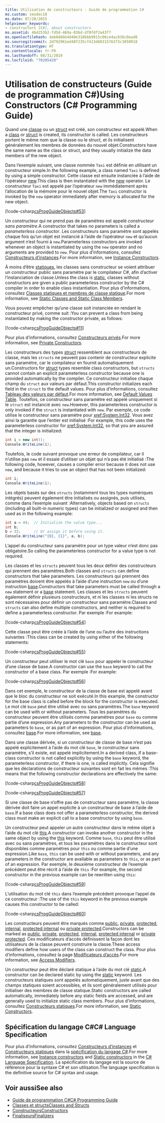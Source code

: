 ```yaml
---
title: Utilisation de constructeurs - Guide de programmation C#
ms.custom: seodec18
ms.date: 07/20/2015
helpviewer_keywords:
- constructors [C#], about constructors
ms.assetid: 464253b2-fd5d-469a-836d-df0fdf2a43f7
ms.openlocfilehash: dab8466b4d40e318bbb9915c06ce4ac836c0ead0
ms.sourcegitcommit: 2d792961ed48f235cf413d6031576373c3050918
ms.translationtype: HT
ms.contentlocale: fr-FR
ms.lasthandoff: 08/31/2019
ms.locfileid: "70205428"
---
```

# <a name="using-constructors-c-programming-guide"></a><span data-ttu-id="82f74-102">Utilisation de constructeurs (Guide de programmation C#)</span><span class="sxs-lookup"><span data-stu-id="82f74-102">Using Constructors (C# Programming Guide)</span></span>

<span data-ttu-id="82f74-103">Quand une [classe](../../language-reference/keywords/class.md) ou un [struct](../../language-reference/keywords/struct.md) est créé, son constructeur est appelé.</span><span class="sxs-lookup"><span data-stu-id="82f74-103">When a [class](../../language-reference/keywords/class.md) or [struct](../../language-reference/keywords/struct.md) is created, its constructor is called.</span></span> <span data-ttu-id="82f74-104">Les constructeurs portent le même nom que la classe ou le struct, et ils initialisent généralement les membres de données du nouvel objet.</span><span class="sxs-lookup"><span data-stu-id="82f74-104">Constructors have the same name as the class or struct, and they usually initialize the data members of the new object.</span></span>  
  
 <span data-ttu-id="82f74-105">Dans l’exemple suivant, une classe nommée `Taxi` est définie en utilisant un constructeur simple.</span><span class="sxs-lookup"><span data-stu-id="82f74-105">In the following example, a class named `Taxi` is defined by using a simple constructor.</span></span> <span data-ttu-id="82f74-106">Cette classe est ensuite instanciée à l’aide de l’opérateur [new](../../language-reference/operators/new-operator.md).</span><span class="sxs-lookup"><span data-stu-id="82f74-106">This class is then instantiated with the [new](../../language-reference/operators/new-operator.md) operator.</span></span> <span data-ttu-id="82f74-107">Le constructeur `Taxi` est appelé par l’opérateur `new` immédiatement après l’allocation de la mémoire pour le nouvel objet.</span><span class="sxs-lookup"><span data-stu-id="82f74-107">The `Taxi` constructor is invoked by the `new` operator immediately after memory is allocated for the new object.</span></span>  
  
 [!code-csharp[csProgGuideObjects#53](~/samples/snippets/csharp/VS_Snippets_VBCSharp/csProgGuideObjects/CS/Objects.cs#53)]  
  
 <span data-ttu-id="82f74-108">Un constructeur qui ne prend pas de paramètres est appelé *constructeur sans paramètre*.</span><span class="sxs-lookup"><span data-stu-id="82f74-108">A constructor that takes no parameters is called a *parameterless constructor*.</span></span> <span data-ttu-id="82f74-109">Les constructeurs sans paramètre sont appelés chaque fois qu’un objet est instancié à l’aide de l’opérateur `new` et qu’aucun argument n’est fourni à `new`.</span><span class="sxs-lookup"><span data-stu-id="82f74-109">Parameterless constructors are invoked whenever an object is instantiated by using the `new` operator and no arguments are provided to `new`.</span></span> <span data-ttu-id="82f74-110">Pour plus d’informations, consultez [Constructeurs d’instances](./instance-constructors.md).</span><span class="sxs-lookup"><span data-stu-id="82f74-110">For more information, see [Instance Constructors](./instance-constructors.md).</span></span>  
  
 <span data-ttu-id="82f74-111">À moins d’être [statiques](../../language-reference/keywords/static.md), les classes sans constructeur se voient attribuer un constructeur public sans paramètre par le compilateur C#, afin d’activer l’instanciation de classe.</span><span class="sxs-lookup"><span data-stu-id="82f74-111">Unless the class is [static](../../language-reference/keywords/static.md), classes without constructors are given a public parameterless constructor by the C# compiler in order to enable class instantiation.</span></span> <span data-ttu-id="82f74-112">Pour plus d’informations, consultez [Classes statiques et membres de classe statique](./static-classes-and-static-class-members.md).</span><span class="sxs-lookup"><span data-stu-id="82f74-112">For more information, see [Static Classes and Static Class Members](./static-classes-and-static-class-members.md).</span></span>  
  
 <span data-ttu-id="82f74-113">Vous pouvez empêcher qu’une classe soit instanciée en rendant le constructeur privé, comme suit :</span><span class="sxs-lookup"><span data-stu-id="82f74-113">You can prevent a class from being instantiated by making the constructor private, as follows:</span></span>  
  
 [!code-csharp[csProgGuideObjects#11](~/samples/snippets/csharp/VS_Snippets_VBCSharp/csProgGuideObjects/CS/Objects.cs#11)]  
  
 <span data-ttu-id="82f74-114">Pour plus d’informations, consultez [Constructeurs privés](./private-constructors.md).</span><span class="sxs-lookup"><span data-stu-id="82f74-114">For more information, see [Private Constructors](./private-constructors.md).</span></span>  
  
 <span data-ttu-id="82f74-115">Les constructeurs des types [struct](../../language-reference/keywords/struct.md) ressemblent aux constructeurs de classe, mais les `structs` ne peuvent pas contenir de constructeur explicite sans paramètre, car le compilateur en fournit automatiquement un.</span><span class="sxs-lookup"><span data-stu-id="82f74-115">Constructors for [struct](../../language-reference/keywords/struct.md) types resemble class constructors, but `structs` cannot contain an explicit parameterless constructor because one is provided automatically by the compiler.</span></span> <span data-ttu-id="82f74-116">Ce constructeur initialise chaque champ du `struct` aux valeurs par défaut.</span><span class="sxs-lookup"><span data-stu-id="82f74-116">This constructor initializes each field in the `struct` to the default values.</span></span> <span data-ttu-id="82f74-117">Pour plus d’informations, consultez [Tableau des valeurs par défaut](../../language-reference/keywords/default-values-table.md).</span><span class="sxs-lookup"><span data-stu-id="82f74-117">For more information, see [Default Values Table](../../language-reference/keywords/default-values-table.md).</span></span> <span data-ttu-id="82f74-118">Toutefois, ce constructeur sans paramètre est appelé uniquement si le `struct` est instancié avec `new`.</span><span class="sxs-lookup"><span data-stu-id="82f74-118">However, this parameterless constructor is only invoked if the `struct` is instantiated with `new`.</span></span> <span data-ttu-id="82f74-119">Par exemple, ce code utilise le constructeur sans paramètre pour <xref:System.Int32>. Vous avez ainsi la garantie que l’entier est initialisé :</span><span class="sxs-lookup"><span data-stu-id="82f74-119">For example, this code uses the parameterless constructor for <xref:System.Int32>, so that you are assured that the integer is initialized:</span></span>  
  
```csharp  
int i = new int();  
Console.WriteLine(i);  
```  
  
 <span data-ttu-id="82f74-120">Toutefois, le code suivant provoque une erreur de compilateur, car il n’utilise pas `new` et il essaie d’utiliser un objet qui n’a pas été initialisé :</span><span class="sxs-lookup"><span data-stu-id="82f74-120">The following code, however, causes a compiler error because it does not use `new`, and because it tries to use an object that has not been initialized:</span></span>  
  
```csharp  
int i;  
Console.WriteLine(i);  
```  
  
 <span data-ttu-id="82f74-121">Les objets basés sur des `structs` (notamment tous les types numériques intégrés) peuvent également être initialisés ou assignés, puis utilisés, comme dans l’exemple suivant :</span><span class="sxs-lookup"><span data-stu-id="82f74-121">Alternatively, objects based on `structs` (including all built-in numeric types) can be initialized or assigned and then used as in the following example:</span></span>  
  
```csharp  
int a = 44;  // Initialize the value type...  
int b;  
b = 33;      // Or assign it before using it.  
Console.WriteLine("{0}, {1}", a, b);  
```  
  
 <span data-ttu-id="82f74-122">L’appel du constructeur sans paramètre pour un type valeur n’est donc pas obligatoire.</span><span class="sxs-lookup"><span data-stu-id="82f74-122">So calling the parameterless constructor for a value type is not required.</span></span>  
  
 <span data-ttu-id="82f74-123">Les classes et les `structs` peuvent tous les deux définir des constructeurs qui prennent des paramètres.</span><span class="sxs-lookup"><span data-stu-id="82f74-123">Both classes and `structs` can define constructors that take parameters.</span></span> <span data-ttu-id="82f74-124">Les constructeurs qui prennent des paramètres doivent être appelés à l’aide d’une instruction `new` ou d’une instruction [base](../../language-reference/keywords/base.md).</span><span class="sxs-lookup"><span data-stu-id="82f74-124">Constructors that take parameters must be called through a `new` statement or a [base](../../language-reference/keywords/base.md) statement.</span></span> <span data-ttu-id="82f74-125">Les classes et les `structs` peuvent également définir plusieurs constructeurs, et ni les classes ni les structs ne sont nécessaires pour définir un constructeur sans paramètre.</span><span class="sxs-lookup"><span data-stu-id="82f74-125">Classes and `structs` can also define multiple constructors, and neither is required to define a parameterless constructor.</span></span> <span data-ttu-id="82f74-126">Par exemple :</span><span class="sxs-lookup"><span data-stu-id="82f74-126">For example:</span></span>  
  
 [!code-csharp[csProgGuideObjects#54](~/samples/snippets/csharp/VS_Snippets_VBCSharp/csProgGuideObjects/CS/Objects.cs#54)]  
  
 <span data-ttu-id="82f74-127">Cette classe peut être créée à l’aide de l’une ou l’autre des instructions suivantes :</span><span class="sxs-lookup"><span data-stu-id="82f74-127">This class can be created by using either of the following statements:</span></span>  
  
 [!code-csharp[csProgGuideObjects#55](~/samples/snippets/csharp/VS_Snippets_VBCSharp/csProgGuideObjects/CS/Objects.cs#55)]  
  
 <span data-ttu-id="82f74-128">Un constructeur peut utiliser le mot clé `base` pour appeler le constructeur d’une classe de base.</span><span class="sxs-lookup"><span data-stu-id="82f74-128">A constructor can use the `base` keyword to call the constructor of a base class.</span></span> <span data-ttu-id="82f74-129">Par exemple :</span><span class="sxs-lookup"><span data-stu-id="82f74-129">For example:</span></span>  
  
 [!code-csharp[csProgGuideObjects#56](~/samples/snippets/csharp/VS_Snippets_VBCSharp/csProgGuideObjects/CS/Objects.cs#56)]  
  
 <span data-ttu-id="82f74-130">Dans cet exemple, le constructeur de la classe de base est appelé avant que le bloc du constructeur ne soit exécuté.</span><span class="sxs-lookup"><span data-stu-id="82f74-130">In this example, the constructor for the base class is called before the block for the constructor is executed.</span></span> <span data-ttu-id="82f74-131">Le mot clé `base` peut être utilisé avec ou sans paramètres.</span><span class="sxs-lookup"><span data-stu-id="82f74-131">The `base` keyword can be used with or without parameters.</span></span> <span data-ttu-id="82f74-132">Tous les paramètres du constructeur peuvent être utilisés comme paramètres pour `base` ou comme partie d’une expression.</span><span class="sxs-lookup"><span data-stu-id="82f74-132">Any parameters to the constructor can be used as parameters to `base`, or as part of an expression.</span></span> <span data-ttu-id="82f74-133">Pour plus d’informations, consultez [base](../../language-reference/keywords/base.md).</span><span class="sxs-lookup"><span data-stu-id="82f74-133">For more information, see [base](../../language-reference/keywords/base.md).</span></span>  
  
 <span data-ttu-id="82f74-134">Dans une classe dérivée, si un constructeur de classe de base n’est pas appelé explicitement à l’aide du mot clé `base`, le constructeur sans paramètre, s’il existe, est appelé implicitement.</span><span class="sxs-lookup"><span data-stu-id="82f74-134">In a derived class, if a base-class constructor is not called explicitly by using the `base` keyword, the parameterless constructor, if there is one, is called implicitly.</span></span> <span data-ttu-id="82f74-135">Cela signifie que les déclarations de constructeur suivantes sont en fait les mêmes :</span><span class="sxs-lookup"><span data-stu-id="82f74-135">This means that the following constructor declarations are effectively the same:</span></span>  
  
 [!code-csharp[csProgGuideObjects#58](~/samples/snippets/csharp/VS_Snippets_VBCSharp/csProgGuideObjects/CS/Objects.cs#58)]  
  
 [!code-csharp[csProgGuideObjects#57](~/samples/snippets/csharp/VS_Snippets_VBCSharp/csProgGuideObjects/CS/Objects.cs#57)]  
  
 <span data-ttu-id="82f74-136">Si une classe de base n’offre pas de constructeur sans paramètre, la classe dérivée doit faire un appel explicite à un constructeur de base à l’aide de `base`.</span><span class="sxs-lookup"><span data-stu-id="82f74-136">If a base class does not offer a parameterless constructor, the derived class must make an explicit call to a base constructor by using `base`.</span></span>  
  
 <span data-ttu-id="82f74-137">Un constructeur peut appeler un autre constructeur dans le même objet à l’aide du mot clé [this](../../language-reference/keywords/this.md).</span><span class="sxs-lookup"><span data-stu-id="82f74-137">A constructor can invoke another constructor in the same object by using the [this](../../language-reference/keywords/this.md) keyword.</span></span> <span data-ttu-id="82f74-138">Comme `base`, `this` peut être utilisé avec ou sans paramètres, et tous les paramètres dans le constructeur sont disponibles comme paramètres pour `this` ou comme partie d’une expression.</span><span class="sxs-lookup"><span data-stu-id="82f74-138">Like `base`, `this` can be used with or without parameters, and any parameters in the constructor are available as parameters to `this`, or as part of an expression.</span></span> <span data-ttu-id="82f74-139">Par exemple, le deuxième constructeur de l’exemple précédent peut être récrit à l’aide de `this` :</span><span class="sxs-lookup"><span data-stu-id="82f74-139">For example, the second constructor in the previous example can be rewritten using `this`:</span></span>  
  
 [!code-csharp[csProgGuideObjects#59](~/samples/snippets/csharp/VS_Snippets_VBCSharp/csProgGuideObjects/CS/Objects.cs#59)]  
  
 <span data-ttu-id="82f74-140">L’utilisation du mot clé `this` dans l’exemple précédent provoque l’appel de ce constructeur :</span><span class="sxs-lookup"><span data-stu-id="82f74-140">The use of the `this` keyword in the previous example causes this constructor to be called:</span></span>  
  
 [!code-csharp[csProgGuideObjects#60](~/samples/snippets/csharp/VS_Snippets_VBCSharp/csProgGuideObjects/CS/Objects.cs#60)]  
  
 <span data-ttu-id="82f74-141">Les constructeurs peuvent être marqués comme [public](../../language-reference/keywords/public.md), [private](../../language-reference/keywords/private.md), [protected](../../language-reference/keywords/protected.md), [internal](../../language-reference/keywords/internal.md), [protected internal](../../language-reference/keywords/protected-internal.md) ou [private protected](../../language-reference/keywords/private-protected.md).</span><span class="sxs-lookup"><span data-stu-id="82f74-141">Constructors can be marked as [public](../../language-reference/keywords/public.md), [private](../../language-reference/keywords/private.md), [protected](../../language-reference/keywords/protected.md), [internal](../../language-reference/keywords/internal.md), [protected internal](../../language-reference/keywords/protected-internal.md) or [private protected](../../language-reference/keywords/private-protected.md).</span></span> <span data-ttu-id="82f74-142">Ces modificateurs d’accès définissent la façon dont les utilisateurs de la classe peuvent construire la classe.</span><span class="sxs-lookup"><span data-stu-id="82f74-142">These access modifiers define how users of the class can construct the class.</span></span> <span data-ttu-id="82f74-143">Pour plus d’informations, consultez la page [Modificateurs d’accès](./access-modifiers.md).</span><span class="sxs-lookup"><span data-stu-id="82f74-143">For more information, see [Access Modifiers](./access-modifiers.md).</span></span>  
  
 <span data-ttu-id="82f74-144">Un constructeur peut être déclaré statique à l’aide du mot clé [static](../../language-reference/keywords/static.md).</span><span class="sxs-lookup"><span data-stu-id="82f74-144">A constructor can be declared static by using the [static](../../language-reference/keywords/static.md) keyword.</span></span> <span data-ttu-id="82f74-145">Les constructeurs statiques sont appelés automatiquement, juste avant que des champs statiques soient accessibles, et ils sont généralement utilisés pour initialiser des membres de classe statique.</span><span class="sxs-lookup"><span data-stu-id="82f74-145">Static constructors are called automatically, immediately before any static fields are accessed, and are generally used to initialize static class members.</span></span> <span data-ttu-id="82f74-146">Pour plus d’informations, consultez [Constructeurs statiques](./static-constructors.md).</span><span class="sxs-lookup"><span data-stu-id="82f74-146">For more information, see [Static Constructors](./static-constructors.md).</span></span>  
  
## <a name="c-language-specification"></a><span data-ttu-id="82f74-147">Spécification du langage C#</span><span class="sxs-lookup"><span data-stu-id="82f74-147">C# Language Specification</span></span>  

<span data-ttu-id="82f74-148">Pour plus d’informations, consultez [Constructeurs d’instances](~/_csharplang/spec/classes.md#instance-constructors) et [Constructeurs statiques](~/_csharplang/spec/classes.md#static-constructors) dans la [spécification du langage C#](../../language-reference/language-specification/index.md).</span><span class="sxs-lookup"><span data-stu-id="82f74-148">For more information, see [Instance constructors](~/_csharplang/spec/classes.md#instance-constructors) and [Static constructors](~/_csharplang/spec/classes.md#static-constructors) in the [C# Language Specification](../../language-reference/language-specification/index.md).</span></span> <span data-ttu-id="82f74-149">La spécification du langage est la source de référence pour la syntaxe C# et son utilisation.</span><span class="sxs-lookup"><span data-stu-id="82f74-149">The language specification is the definitive source for C# syntax and usage.</span></span>
  
## <a name="see-also"></a><span data-ttu-id="82f74-150">Voir aussi</span><span class="sxs-lookup"><span data-stu-id="82f74-150">See also</span></span>

- [<span data-ttu-id="82f74-151">Guide de programmation C#</span><span class="sxs-lookup"><span data-stu-id="82f74-151">C# Programming Guide</span></span>](../index.md)
- [<span data-ttu-id="82f74-152">Classes et structs</span><span class="sxs-lookup"><span data-stu-id="82f74-152">Classes and Structs</span></span>](./index.md)
- [<span data-ttu-id="82f74-153">Constructeurs</span><span class="sxs-lookup"><span data-stu-id="82f74-153">Constructors</span></span>](./constructors.md)
- [<span data-ttu-id="82f74-154">Finaliseurs</span><span class="sxs-lookup"><span data-stu-id="82f74-154">Finalizers</span></span>](./destructors.md)
